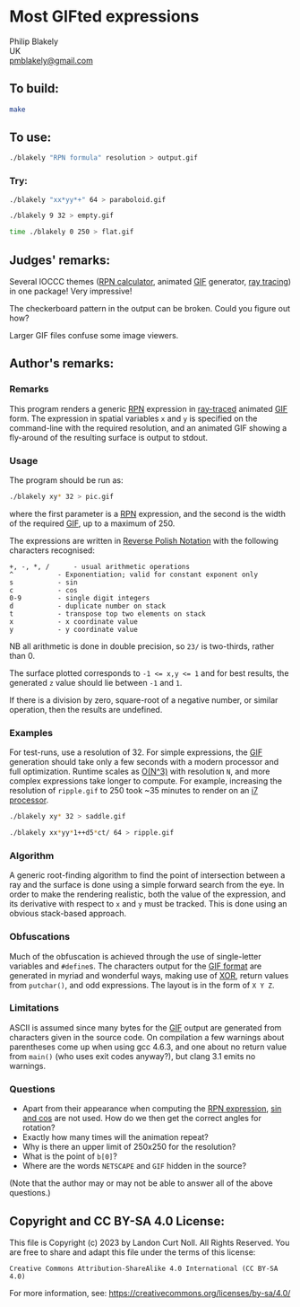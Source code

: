 # Most GIFted expressions

Philip Blakely\
UK\
<pmblakely@gmail.com>


## To build:

```sh
make
```


## To use:

```sh
./blakely "RPN formula" resolution > output.gif
```


### Try:

```sh
./blakely "xx*yy*+" 64 > paraboloid.gif

./blakely 9 32 > empty.gif

time ./blakely 0 250 > flat.gif
```


## Judges' remarks:

Several IOCCC themes ([RPN
calculator](https://en.wikipedia.org/wiki/Reverse_Polish_notation), animated
[GIF](https://en.wikipedia.org/wiki/GIF) generator, [ray
tracing](https://en.wikipedia.org/wiki/Ray_tracing_(graphics))) in one package!
Very impressive!

The checkerboard pattern in the output can be broken. Could you figure out how?

Larger GIF files confuse some image viewers.


## Author's remarks:

### Remarks

This program renders a generic
[RPN](https://en.wikipedia.org/wiki/Reverse_Polish_notation) expression in
[ray-traced](https://en.wikipedia.org/wiki/Ray_tracing_(graphics)) animated
[GIF](https://en.wikipedia.org/wiki/GIF) form.  The expression in spatial
variables `x` and `y` is specified on the command-line with the required
resolution, and an animated GIF showing a fly-around of the resulting surface is
output to stdout.

### Usage

The program should be run as:

```sh
./blakely xy* 32 > pic.gif
```

where the first parameter is a
[RPN](https://en.wikipedia.org/wiki/Reverse_Polish_notation) expression, and the
second is the width of the required [GIF](https://en.wikipedia.org/wiki/GIF), up
to a maximum of 250.

The expressions are written in [Reverse Polish
Notation](https://en.wikipedia.org/wiki/Reverse_Polish_notation) with the
following characters recognised:

```
+, -, *, /	    - usual arithmetic operations
^		    - Exponentiation; valid for constant exponent only
s		    - sin
c		    - cos
0-9		    - single digit integers
d		    - duplicate number on stack
t		    - transpose top two elements on stack
x		    - x coordinate value
y		    - y coordinate value
```

NB all arithmetic is done in double precision, so `23/` is two-thirds, rather
than 0.

The surface plotted corresponds to `-1 <= x,y <= 1` and for best results, the
generated `z` value should lie between `-1` and `1`.

If there is a division by zero, square-root of a negative number, or similar
operation, then the results are undefined.

### Examples

For test-runs, use a resolution of 32. For simple expressions, the
[GIF](https://en.wikipedia.org/wiki/GIF) generation should take only
a few seconds with a modern processor and full optimization. Runtime scales as
[O(N^3)](https://en.wikipedia.org/wiki/Big_O_notation) with resolution `N`,
and more complex expressions take longer to compute. For example, increasing the
resolution of `ripple.gif`
to 250 took ~35 minutes to render on an [i7
processor](https://en.wikipedia.org/wiki/Intel_Core#Core_i7).

```sh
./blakely xy* 32 > saddle.gif

./blakely xx*yy*1++d5*ct/ 64 > ripple.gif
```

### Algorithm

A generic root-finding algorithm to find the point of intersection between a ray
and the surface is done using a simple forward search from the eye.  In order to
make the rendering realistic, both the value of the expression, and its
derivative with respect to `x` and `y` must be tracked.  This is done using an
obvious stack-based approach.

### Obfuscations

Much of the obfuscation is achieved through the use of single-letter variables
and `#define`s.  The characters output for the [GIF
format](https://en.wikipedia.org/wiki/GIF#File_format) are generated in myriad
and wonderful ways, making use of
[XOR](https://en.wikipedia.org/wiki/Exclusive_or), return values from
`putchar()`, and odd expressions.  The layout is in the form of `X Y Z`.

### Limitations

ASCII is assumed since many bytes for the
[GIF](https://en.wikipedia.org/wiki/GIF) output are generated from characters
given in the source code.  On compilation a few warnings about parentheses come
up when using gcc 4.6.3, and one about no return value from `main()` (who uses
exit codes anyway?), but clang 3.1 emits no warnings.

### Questions

* Apart from their appearance when computing the [RPN
expression](https://en.wikipedia.org/wiki/Reverse_Polish_notation), [sin and
cos](https://en.wikipedia.org/wiki/Sine_and_cosine) are not used.
  How do we then get the correct angles for rotation?
* Exactly how many times will the animation repeat?
* Why is there an upper limit of 250x250 for the resolution?
* What is the point of `b[0]`?
* Where are the words `NETSCAPE` and `GIF` hidden in the source?

(Note that the author may or may not be able to answer all of the above
questions.)


## Copyright and CC BY-SA 4.0 License:

This file is Copyright (c) 2023 by Landon Curt Noll.  All Rights Reserved.
You are free to share and adapt this file under the terms of this license:

    Creative Commons Attribution-ShareAlike 4.0 International (CC BY-SA 4.0)

For more information, see: https://creativecommons.org/licenses/by-sa/4.0/
